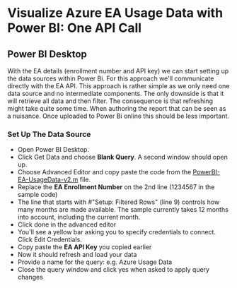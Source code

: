 # Visualize Azure EA Usage Data with Power BI: One API Call

## Power BI Desktop

With the EA details (enrollment number and API key) we can start setting up the data sources within Power Bi. For this approach we'll communicate directly with the EA API. This approach is rather simple as we only need one data source and no intermediate components. The only downside is that it will retrieve all data and then filter. The consequence is that refreshing might take quite some time. When authoring the report that can be seen as a nuisance. Once uploaded to Power Bi online this should be less important.

### Set Up The Data Source

* Open Power BI Desktop. 
* Click Get Data and choose **Blank Query**. A second window should open up. 
* Choose Advanced Editor and copy paste the code from the [PowerBI-EA-UsageData-v2.m](/PowerBI-EA-UsageData-v2.m) file. 
* Replace the **EA Enrollment Number** on the 2nd line (1234567 in the sample code) 
* The line that starts with #"Setup: Filtered Rows" (line 9) controls how many months are made available. The sample currently takes 12 months into account, including the current month.
* Click done in the advanced editor
* You'll see a yellow bar asking you to specify credentials to connect. Click Edit Credentials.
* Copy paste the **EA API Key** you copied earlier
* Now it should refresh and load your data
* Provide a name for the query: e.g. Azure Usage Data
* Close the query window and click yes when asked to apply query changes